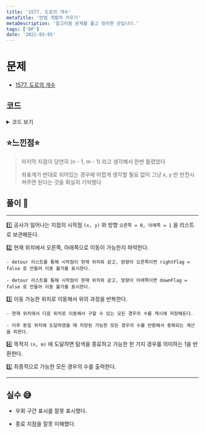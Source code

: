 ```yaml
---
title: '1577. 도로의 개수'
metaTitle: '만렙 개발자 키우기'
metaDescription: '알고리즘 문제를 풀고 정리한 곳입니다.'
tags: ['DP']
date: '2021-03-05'
---
```


# 문제
- [1577. 도로의 개수](https://www.acmicpc.net/problem/1577)

## 코드

<details><summary> 코드 보기 </summary>

``` java
import java.awt.Point;
import java.io.BufferedReader;
import java.io.IOException;
import java.io.InputStreamReader;
import java.util.ArrayList;
import java.util.Arrays;
import java.util.List;
import java.util.StringTokenizer;

class Detour{
    int x, y, dir;

    public Detour(int x, int y, int dir) {
        this.x = x;
        this.y = y;
        this.dir = dir;
    }
}

public class Q1577 {
    final static int INF = 987654321, RIGHT = 0, DOWN = 1;
    static int n, m, k, arr[][] = new int[101][101];
    static boolean detourSpot[][] = new boolean[101][101];
    static long cache[][] = new long[101][101];
    static List<Detour> detour;
    public static void main(String[] args) throws IOException {
        init();
        System.out.println(solution(0, 0));
    }

    private static long solution(int x, int y) {
        if(x == n && y == m)
            return 1;

        if(cache[x][y] != -INF)
            return cache[x][y];

        boolean rightFlag = true, downFlag = true;
        for (Detour d : detour) {
            if(d.x == x && d.y ==y && d.dir == RIGHT)
                rightFlag = false;

            if(d.x == x && d.y ==y && d.dir == DOWN)
                downFlag = false;
        }

        long ret = 0;
        if(rightFlag && isBorder(x, y + 1)) {
            ret += solution(x, y + 1);
        }

        if(downFlag && isBorder(x + 1, y)) {
            ret += solution(x + 1, y);
        }

        return cache[x][y] = ret;
    }

    private static boolean isBorder(int x, int y) {
        return (x >= 0 && x <= n && y >= 0 && y <= m);
    }

    private static void init() throws IOException {
        BufferedReader br = new BufferedReader(new InputStreamReader(System.in));
        StringTokenizer st = new StringTokenizer(br.readLine());
        detour = new ArrayList<>();
        m = stoi(st.nextToken());
        n = stoi(st.nextToken());
        k = stoi(br.readLine());
        for (int i = 0; i < k; i++) {
            st = new StringTokenizer(br.readLine());
            int sy = stoi(st.nextToken());
            int sx = stoi(st.nextToken());
            int ey = stoi(st.nextToken());
            int ex = stoi(st.nextToken());
            if(sx > ex || sy > ey) {
                int temp = sx; sx = ex; ex = temp;
                temp = sy; sy = ey; ey = temp;
            }
            detour.add(new Detour(sx, sy, (ey - sy == 1 ? RIGHT : DOWN)));
            detourSpot[sx][sy] = true;
        }
        for (int i = 0; i <= n; i++) {
            Arrays.fill(cache[i], -INF);
        }
    }

    private static int stoi(String str) {
        return Integer.parseInt(str);
    }
}
```

</details>

## ⭐️느낀점⭐️
> 마지막 지점이 당연히 (n - 1, m - 1) 라고 생각해서 한번 틀렸었다
>
> 좌표계가 반대로 되어있는 경우에 어렵게 생각할 필요 없이 그냥 x, y 만 반전시켜주면 된다는 것을 확실히 기억했다

## 풀이 📣
<hr/>

1️⃣ 공사가 일어나는 지점의 시작점 `(x, y)` 와 방향 `오른쪽 = 0, 아래쪽 = 1` 을 리스트로 보관해둔다.


2️⃣ 현재 위치에서 오른쪽, 아래쪽으로 이동이 가능한지 파악한다.

    - detour 리스트를 통해 시작점이 현재 위치와 같고, 방향이 오른쪽이면 rightFlag = false 로 만들어 이동 불가를 표시한다.

    - detour 리스트를 통해 시작점이 현재 위치와 같고, 방향이 아래쪽이면 downFlag = false 로 만들어 이동 불가를 표시한다.


3️⃣ 이동 가능한 위치로 이동해서 위의 과정을 반복한다.

    - 현재 위치에서 다음 위치로 이동해서 구할 수 있는 모든 경우의 수를 캐시에 저장해둔다.

    - 이후 동일 위치에 도달하였을 때 저장된 가능한 모든 경우의 수를 반환해서 중복되는 계산을 피한다.


4️⃣ 목적지 `(n, m)` 에 도달하면 탐색을 종료하고 가능한 한 가지 경우를 의미하는 1을 반환한다.


5️⃣ 최종적으로 가능한 모든 경우의 수를 출력한다.

<hr/>

## 실수 😅
- 우회 구간 표시를 잘못 표시했다.

- 종료 지점을 잘못 이해했다.
